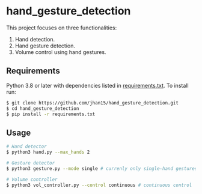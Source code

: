 # hand_gesture_detection

This project focuses on three functionalities:
1. Hand detection.
2. Hand gesture detection.
3. Volume control using hand gestures.

## Requirements
Python 3.8 or later with dependencies listed in [requirements.txt](https://github.com/anurag-kumar-nitjsr/hand-gesture-detection/blob/main/requirements.txt). To install run:

```bash
$ git clone https://github.com/jhan15/hand_gesture_detection.git
$ cd hand_gesture_detection
$ pip install -r requirements.txt
```

## Usage

```bash
# Hand detector
$ python3 hand.py --max_hands 2

# Gesture detector
$ python3 gesture.py --mode single # currenly only single-hand gestures are supported

# Volume controller
$ python3 vol_controller.py --control continuous # continuous control
